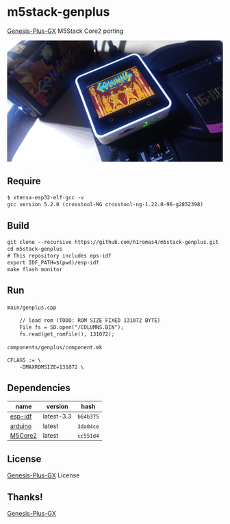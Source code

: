 # m5stack-genplus

[Genesis-Plus-GX](https://github.com/ekeeke/Genesis-Plus-GX) M5Stack Core2 porting

![](https://raw.githubusercontent.com/h1romas4/m5stack-genplus/master/docs/boot-01.jpg)

## Require

```
$ xtensa-esp32-elf-gcc -v
gcc version 5.2.0 (crosstool-NG crosstool-ng-1.22.0-96-g2852398)
```

## Build

```
git clone --recursive https://github.com/h1romas4/m5stack-genplus.git
cd m5stack-genplus
# This repository includes eps-idf
export IDF_PATH=$(pwd)/esp-idf
make flash monitor
```

## Run

`main/genplus.cpp`
```
    // load rom (TODO: ROM SIZE FIXED 131072 BYTE)
    File fs = SD.open("/COLUMNS.BIN");
    fs.read(get_romfile(), 131072);
```

`components/genplus/component.mk`
```
CFLAGS := \
    -DMAXROMSIZE=131072 \
```

## Dependencies

|name|version|hash|
|-|-|-|
|[esp-idf](https://github.com/espressif/esp-idf)|latest-3.3|`b64b375`|
|[arduino](https://github.com/espressif/arduino-esp32)|latest|`3da04ce`|
|[M5Core2](https://github.com/m5stack/M5Core2)|latest|`cc551d4`|

## License

[Genesis-Plus-GX](https://github.com/ekeeke/Genesis-Plus-GX/blob/master/LICENSE.txt) License

## Thanks!

[Genesis-Plus-GX](https://github.com/ekeeke/Genesis-Plus-GX)
